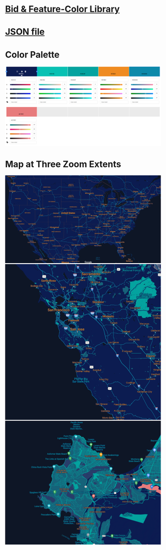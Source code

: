 # [Bid & Feature-Color Library](reef.pdf)
# [JSON file](reef.json)

# Color Palette
![Reef Check Color Palette](reefpalette.png)

# Map at Three Zoom Extents
![Reef Map Far](reefmaplarge.png)
![Reef Map Mid](reefmappmid.png)
![Reef Map Close](reefmapclose.png)
